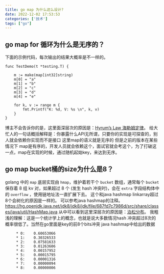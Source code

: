 ```yaml
---
title: go map 为什么这么设计?
date: 2022-12-02 17:53:53
categories: ['技术']
tags: ["go"]
---
```


## go map for 循环为什么是无序的？
下面的示例代码，每次输出的结果大概率是不一样的。

```
func TestDemo(t *testing.T) {

	m := make(map[int32]string)
	m[0] = "a"
	m[1] = "b"
	m[2] = "c"
	m[3] = "d"
	m[4] = "e"

	for k, v := range m {
		fmt.Printf("K: %d, V: %s \n", k, v)
	}
}
```

博主不会告诉你的是，这里面深层次的原因是：[Hyrum’s Law 海勒姆定律](https://qiangmzsx.github.io/Software-Engineering-at-Google/#/zh-cn/Chapter-1_What_Is_Software_Engineering/Chapter-1_What_Is_Software_Engineering?id=hyrums-law-海勒姆定律)。
给大忙人的一句话概括解释是：你暴露什么API无所谓，只要你的实现是可探查的，别人就会依赖你实现而不是接口
这里map的语义就是无序的 但是之前的版本在某些情况下 map是有序的，开发人员就会依赖这个，面试官就会考这个，为了打破这一点，map在实现的时候，通过随机起始key，来达到无序。



## go map bucket桶的size为什么是8？
golang 中的 `map` 底层实现由 `hmap`，维护着若干个 `bucket` 数组，通常每个 `bucket` 保存着 8 组 kv 对，如果超过 8 个 (发生 hash 冲突时)，会在 `extra` 字段结构体中的 `overflow` ，使用链地址法一直扩展下去。
这个和java hashmap linkarray超过8个会树化的原因是一样的。
可以参考java hashmap的注释。
https://hg.openjdk.java.net/jdk8/jdk8/jdk/file/687fd7c7986d/src/share/classes/java/util/HashMap.java
从中可以看到这里深层次的原因是：[泊松分布](http://en.wikipedia.org/wiki/Poisson_distribution)。
我粗浅的理解：这是一个统计学上的概念，也就是说大多数情况hash 冲突超过8次的概率很低了。当然在go里面是key的前8个bits冲突
java hashmap中给出的数据

```
     * 0:    0.60653066
     * 1:    0.30326533
     * 2:    0.07581633
     * 3:    0.01263606
     * 4:    0.00157952
     * 5:    0.00015795
     * 6:    0.00001316
     * 7:    0.00000094
     * 8:    0.00000006
```